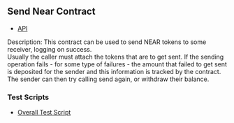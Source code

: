 ## Send Near Contract

- [API](./API.md)

Description: This contract can be used to send NEAR tokens to some receiver, logging on success.  
Usually the caller must attach the tokens that are to get sent. If the sending operation fails - for some type of failures - the amount that failed to get sent is deposited for the sender and this information is tracked by the contract. The sender can then try calling send again, or withdraw their balance.

### Test Scripts

- [Overall Test Script](./tests/test_send_near.sh)